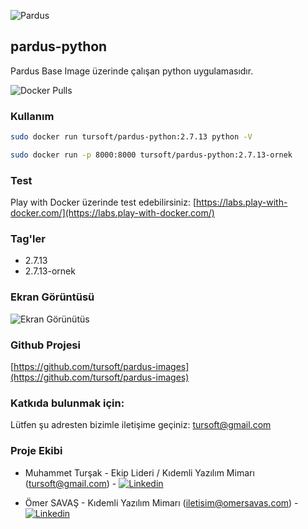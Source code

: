 ![Pardus](https://raw.githubusercontent.com/tursoft/pardus-images/master/_resources/images/pardus.on.docker.white.png)
## pardus-python

Pardus Base Image üzerinde çalışan python uygulamasıdır.

![Docker Pulls](https://img.shields.io/docker/pulls/tursoft/pardus-python.svg)

### Kullanım


```sh
sudo docker run tursoft/pardus-python:2.7.13 python -V
```

```sh
sudo docker run -p 8000:8000 tursoft/pardus-python:2.7.13-ornek
```


### Test
Play with Docker üzerinde test edebilirsiniz:
[https://labs.play-with-docker.com/](https://labs.play-with-docker.com/)

### Tag'ler
* 2.7.13
* 2.7.13-ornek

### Ekran Görüntüsü

![Ekran Görünütüs](https://raw.githubusercontent.com/tursoft/pardus-images/master/images-ready/pardus-python/2.7.13-ornek/resources/screenshoots/pardus-python.screenshoot.web.jpg)

### Github Projesi
[https://github.com/tursoft/pardus-images](https://github.com/tursoft/pardus-images)

### Katkıda bulunmak için:
Lütfen şu adresten bizimle iletişime geçiniz: tursoft@gmail.com

### Proje Ekibi
* Muhammet Turşak - Ekip Lideri / Kıdemli Yazılım Mimarı (tursoft@gmail.com) - [![Linkedin](https://raw.githubusercontent.com/tursoft/pardus-images/master/_resources/images/linkedin-icon.18x18.png)](https://www.linkedin.com/in/tursoft/)

* Ömer SAVAŞ - Kıdemli Yazılım Mimarı (iletisim@omersavas.com) - [![Linkedin](https://raw.githubusercontent.com/tursoft/pardus-images/master/_resources/images/linkedin-icon.18x18.png)](https://www.linkedin.com/in/omersavas/)
